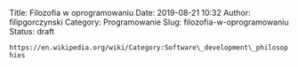 Title: Filozofia w oprogramowaniu
Date: 2019-08-21 10:32
Author: filipgorczynski
Category: Programowanie
Slug: filozofia-w-oprogramowaniu
Status: draft

`https://en.wikipedia.org/wiki/Category:Software\_development\_philosophies`
